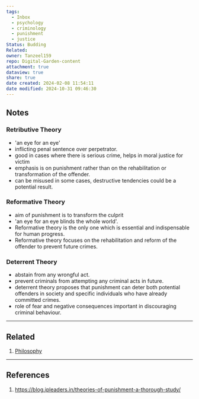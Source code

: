 ```yaml
---
tags:
  - Inbox
  - psychology
  - criminology
  - punishment
  - justice
Status: Budding
Related: 
owner: Tanzeel159
repo: Digital-Garden-content
attachment: true
dataview: true
share: true
date created: 2024-02-08 11:54:11
date modified: 2024-10-31 09:46:30
---
```

## Notes

### Retributive Theory
- 'an eye for an eye'
- inflicting penal sentence over perpetrator.
- good in cases where there is serious crime, helps in moral justice for victim
- emphasis is on punishment rather than on the rehabilitation or transformation of the offender.
- can be misused in some cases, destructive tendencies could be a potential result.
### Reformative Theory
- aim of punishment is to transform the culprit
- 'an eye for an eye blinds the whole world'.
- Reformative theory is the only one which is essential and indispensable for human progress.
- Reformative theory focuses on the rehabilitation and reform of the offender to prevent future crimes.
### Deterrent Theory
- abstain from any wrongful act.
- prevent criminals from attempting any criminal acts in future.
- deterrent theory proposes that punishment can deter both potential offenders in society and specific individuals who have already committed crimes.
- role of fear and negative consequences important in discouraging criminal behaviour.

---
## Related

1) [Philosophy](./Philosophy.md#)




---
## References

1) https://blog.ipleaders.in/theories-of-punishment-a-thorough-study/




